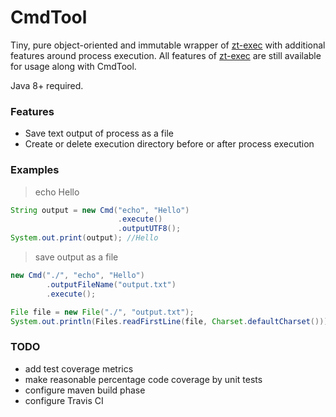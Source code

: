 # CmdTool
Tiny, pure object-oriented and immutable wrapper of [zt-exec](https://github.com/zeroturnaround/zt-exec) with additional features around process execution. All features of [zt-exec](https://github.com/zeroturnaround/zt-exec) are still available for usage along with CmdTool.

Java 8+ required.

### Features
- Save text output of process as a file
- Create or delete execution directory before or after process execution

### Examples
> echo Hello
```java
String output = new Cmd("echo", "Hello")
                        .execute()
                        .outputUTF8();
System.out.print(output); //Hello
```
> save output as a file
```java
new Cmd("./", "echo", "Hello")
        .outputFileName("output.txt")
        .execute();

File file = new File("./", "output.txt");
System.out.println(Files.readFirstLine(file, Charset.defaultCharset())); // Hello
```

### TODO
- add test coverage metrics
- make reasonable percentage code coverage by unit tests 
- configure maven build phase 
- configure Travis CI
